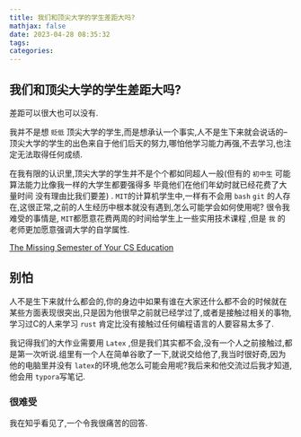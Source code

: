 ```yaml
---
title: 我们和顶尖大学的学生差距大吗?
mathjax: false
date: 2023-04-28 08:35:32
tags:
categories:
---
```


## 我们和顶尖大学的学生差距大吗?

差距可以很大也可以没有.

我并不是想 `贬低` 顶尖大学的学生,而是想承认一个事实,人不是生下来就会说话的–顶尖大学的学生的出色来自于他们后天的努力,哪怕他学习能力再强,不去学习,也注定无法取得任何成绩.

在我有限的认识里,顶尖大学的学生并不是个个都如同超人一般(但有的 `初中生` 可能算法能力比像我一样的大学生都要强得多 毕竟他们在他们年幼时就已经花费了大量时间 没有理由比我们要差) . `MIT`的计算机学生中,一样有不会用 `bash`  `git` 的人存在,这很正常,之前的人生经历中根本就没有遇到,怎么可能学会如何使用呢? 很令我难受的事情是, `MIT`都愿意花费两周的时间给学生上一些实用技术课程  ,但是 `我` 的老师更加愿意强调大学的自学属性. 

[The Missing Semester of Your CS Education](https://missing.csail.mit.edu/)

## 别怕

人不是生下来就什么都会的,你的身边中如果有谁在大家还什么都不会的时候就在某些方面表现很突出,只是因为他很早之前就已经学过了,或者是接触过相关的事物,学习过C的人来学习 `rust` 肯定比没有接触过任何编程语言的人要容易太多了.

我记得我们的大作业需要用 `Latex` ,但是我们其实都不会,没有一个人之前接触过,都是第一次听说.组里有一个人在简单谷歌了一下,就说交给他了,我当时很好奇,因为他的电脑里并没有 `latex`的环境,他怎么可能会用呢?我后来和他交流过后我才知道,他会用 `typora`写笔记.

### 很难受

我在知乎看见了,一个令我很痛苦的回答.



 
